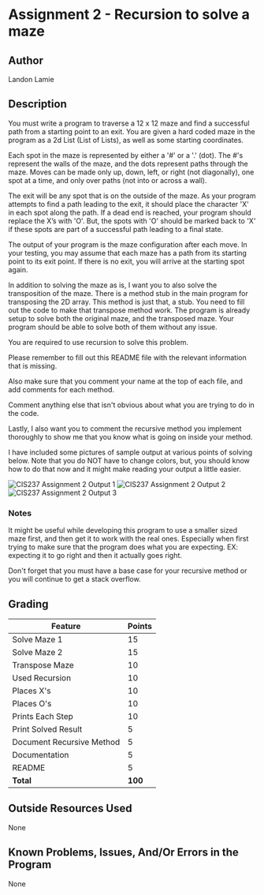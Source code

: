 # Assignment 2 - Recursion to solve a maze

## Author

Landon Lamie

## Description

You must write a program to traverse a 12 x 12 maze and find a successful path from a starting point to an exit. You are given a hard coded maze in the program as a 2d List (List of Lists), as well as some starting coordinates.

Each spot in the maze is represented by either a '#' or a '.' (dot). The #'s represent the walls of the maze, and the dots represent paths through the maze. Moves can be made only up, down, left, or right (not diagonally), one spot at a time, and only over paths (not into or across a wall).

The exit will be any spot that is on the outside of the maze. As your program attempts to find a path leading to the exit, it should place the character 'X' in each spot along the path. If a dead end is reached, your program should replace the X’s with 'O'. But, the spots with 'O' should be marked back to 'X' if these spots are part of a successful path leading to a final state.

The output of your program is the maze configuration after each move. In your testing, you may assume that each maze has a path from its starting point to its exit point. If there is no exit, you will arrive at the starting spot again.

In addition to solving the maze as is, I want you to also solve the transposition of the maze. There is a method stub in the main program for transposing the 2D array. This method is just that, a stub. You need to fill out the code to make that transpose method work. The program is already setup to solve both the original maze, and the transposed maze. Your program should be able to solve both of them without any issue.

You are required to use recursion to solve this problem.

Please remember to fill out this README file with the relevant information that is missing.

Also make sure that you comment your name at the top of each file, and add comments for each method.

Comment anything else that isn't obvious about what you are trying to do in the code.

Lastly, I also want you to comment the recursive method you implement thoroughly to show me that you know what is going on inside your method.

I have included some pictures of sample output at various points of solving below. Note that you do NOT have to change colors, but, you should know how to do that now and it might make reading your output a little easier.

![CIS237 Assignment 2 Output 1](https://barnesbrothers.net/cis237/assignmentImages/cis237_assignment_2_st_output_1.png)
![CIS237 Assignment 2 Output 2](https://barnesbrothers.net/cis237/assignmentImages/cis237_assignment_2_st_output_2.png)
![CIS237 Assignment 2 Output 3](https://barnesbrothers.net/cis237/assignmentImages/cis237_assignment_2_st_output_3.png)

### Notes

It might be useful while developing this program to use a smaller sized maze first, and then get it to work with the real ones. Especially when first trying to make sure that the program does what you are expecting. EX: expecting it to go right and then it actually goes right.

Don't forget that you must have a base case for your recursive method or you will continue to get a stack overflow.

## Grading
| Feature                   | Points |
|---------------------------|--------|
| Solve Maze 1              | 15     |
| Solve Maze 2              | 15     |
| Transpose Maze            | 10     |
| Used Recursion            | 10     |
| Places X's                | 10     |
| Places O's                | 10     |
| Prints Each Step          | 10     |
| Print Solved Result       | 5      |
| Document Recursive Method | 5      |
| Documentation             | 5      |
| README                    | 5      |
| **Total**                 | **100**|

## Outside Resources Used

None

## Known Problems, Issues, And/Or Errors in the Program

None
